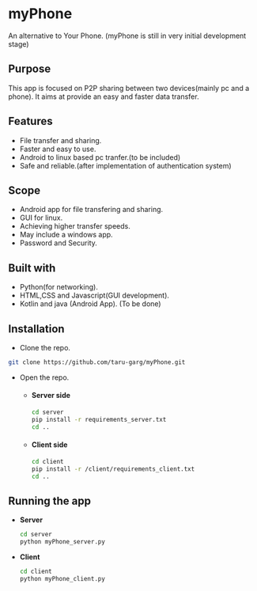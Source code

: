 # myPhone
An alternative to Your Phone. (myPhone is still in very initial development stage)

## Purpose
<p>This app is focused on P2P sharing between two devices(mainly pc and a phone). It aims at provide an easy and faster data transfer. </p>

## Features
* File transfer and sharing.
* Faster and easy to use.
* Android to linux based pc tranfer.(to be included)
* Safe and reliable.(after implementation of authentication system)

## Scope
  * Android app for file transfering and sharing.
  * GUI for linux.
  * Achieving higher transfer speeds.
  * May include a windows app.
  * Password and Security.
## Built with 
  * Python(for networking). 
  * HTML,CSS and Javascript(GUI development).
  * Kotlin and java (Android App). (To be done)
  
## Installation 
 * Clone the repo.
 ```sh
git clone https://github.com/taru-garg/myPhone.git
```
 * Open the repo.
 
   *   #### **Server side**
         ```sh
         cd server
         pip install -r requirements_server.txt
         cd ..
         ```
    *  #### **Client side**
          ```sh
          cd client
          pip install -r /client/requirements_client.txt
          cd ..
          ```
## Running the app
 
 * **Server**
   ```sh
   cd server
   python myPhone_server.py
   ```
  * **Client**
    ```sh
    cd client
    python myPhone_client.py
    ```

